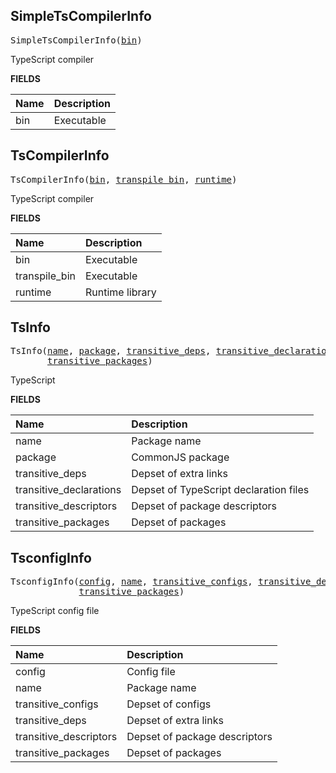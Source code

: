 <!-- Generated with Stardoc: http://skydoc.bazel.build -->

<a id="#SimpleTsCompilerInfo"></a>

## SimpleTsCompilerInfo

<pre>
SimpleTsCompilerInfo(<a href="#SimpleTsCompilerInfo-bin">bin</a>)
</pre>

TypeScript compiler

**FIELDS**

| Name                                     | Description |
| :--------------------------------------- | :---------- |
| <a id="SimpleTsCompilerInfo-bin"></a>bin | Executable  |

<a id="#TsCompilerInfo"></a>

## TsCompilerInfo

<pre>
TsCompilerInfo(<a href="#TsCompilerInfo-bin">bin</a>, <a href="#TsCompilerInfo-transpile_bin">transpile_bin</a>, <a href="#TsCompilerInfo-runtime">runtime</a>)
</pre>

TypeScript compiler

**FIELDS**

| Name                                                   | Description     |
| :----------------------------------------------------- | :-------------- |
| <a id="TsCompilerInfo-bin"></a>bin                     | Executable      |
| <a id="TsCompilerInfo-transpile_bin"></a>transpile_bin | Executable      |
| <a id="TsCompilerInfo-runtime"></a>runtime             | Runtime library |

<a id="#TsInfo"></a>

## TsInfo

<pre>
TsInfo(<a href="#TsInfo-name">name</a>, <a href="#TsInfo-package">package</a>, <a href="#TsInfo-transitive_deps">transitive_deps</a>, <a href="#TsInfo-transitive_declarations">transitive_declarations</a>, <a href="#TsInfo-transitive_descriptors">transitive_descriptors</a>,
       <a href="#TsInfo-transitive_packages">transitive_packages</a>)
</pre>

TypeScript

**FIELDS**

| Name                                                               | Description                            |
| :----------------------------------------------------------------- | :------------------------------------- |
| <a id="TsInfo-name"></a>name                                       | Package name                           |
| <a id="TsInfo-package"></a>package                                 | CommonJS package                       |
| <a id="TsInfo-transitive_deps"></a>transitive_deps                 | Depset of extra links                  |
| <a id="TsInfo-transitive_declarations"></a>transitive_declarations | Depset of TypeScript declaration files |
| <a id="TsInfo-transitive_descriptors"></a>transitive_descriptors   | Depset of package descriptors          |
| <a id="TsInfo-transitive_packages"></a>transitive_packages         | Depset of packages                     |

<a id="#TsconfigInfo"></a>

## TsconfigInfo

<pre>
TsconfigInfo(<a href="#TsconfigInfo-config">config</a>, <a href="#TsconfigInfo-name">name</a>, <a href="#TsconfigInfo-transitive_configs">transitive_configs</a>, <a href="#TsconfigInfo-transitive_deps">transitive_deps</a>, <a href="#TsconfigInfo-transitive_descriptors">transitive_descriptors</a>,
             <a href="#TsconfigInfo-transitive_packages">transitive_packages</a>)
</pre>

TypeScript config file

**FIELDS**

| Name                                                                   | Description                   |
| :--------------------------------------------------------------------- | :---------------------------- |
| <a id="TsconfigInfo-config"></a>config                                 | Config file                   |
| <a id="TsconfigInfo-name"></a>name                                     | Package name                  |
| <a id="TsconfigInfo-transitive_configs"></a>transitive_configs         | Depset of configs             |
| <a id="TsconfigInfo-transitive_deps"></a>transitive_deps               | Depset of extra links         |
| <a id="TsconfigInfo-transitive_descriptors"></a>transitive_descriptors | Depset of package descriptors |
| <a id="TsconfigInfo-transitive_packages"></a>transitive_packages       | Depset of packages            |
